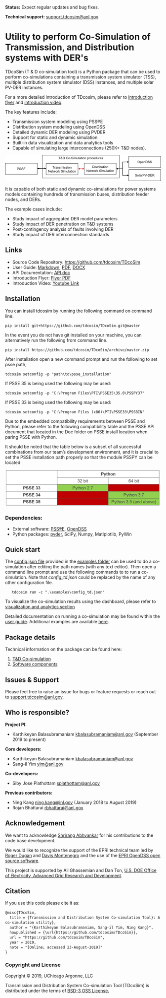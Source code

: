 **Status:** Expect regular updates and bug fixes.

**Technical support:** support.tdcosim@anl.gov

# Utility to perform Co-Simulation of Transmission, and Distribution systems with DER's

TDcoSim (T & D co-simulation tool) is a Python package that can be used to perform co-simulations containing a transmission system simulator (TSS), multiple distribution system simulator (DSS) instances, and multiple solar PV-DER instances. 

For a more detailed introduction of TDcosim, please refer to [introduction flyer](docs/user_guide/TDcoSim_Flyer.pdf) and [introduction video](https://www.youtube.com/watch?v=6twEspWzTZw&t=53s).

The key features include:
* Transmission system modeling using PSS®E
* Distribution system modeling using OpenDSS
* Detailed dynamic DER modeling using PVDER
* Support for static and dynamic simulation
* Built-in data visualization and data analytics tools
* Capable of simulating large interconnections (250K+  T&D nodes).

![schematic of TDcoSim](docs/user_guide/images/software_simple_block_diagram.png)

It is capable of both static and dynamic co-simulations for power systems models containing hundreds of transmission buses, distribution feeder nodes, and DERs.

The example cases include:
* Study impact of aggregated DER model parameters
* Study impact of DER penetration on T&D systems
* Post-contingency analysis of faults involving DER
* Study impact of DER interconnection standards


## Links
* Source Code Repository: https://github.com/tdcosim/TDcoSim
* User Guide: [Markdown](docs/user_guide/user_guide_TOC.md), [PDF](docs/user_guide/TDcoSim_user_guide_version_2_0.pdf), [DOCX](docs/user_guide/TDcoSim_user_guide_version_2_0.docx)
* API Documentation: [API doc](docs/api-html/index.html)
* Introduction Flyer: [Flyer PDF](docs/user_guide/TDcoSim_Flyer.pdf)
* Introduction Video: [Youtube Link](https://www.youtube.com/watch?v=6twEspWzTZw&t=53s)

## Installation
You can install tdcosim by running the following command on command line.

    pip install git+https://github.com/tdcosim/TDcoSim.git@master


In the event you do not have git installed on your machine, you can alternatively run the following from command line.

    pip install https://github.com/tdcosim/TDcoSim/archive/master.zip

After installation open a new command prompt and run the following to set psse path,

    tdcosim setconfig -p "path\to\psse_installation"  

If PSSE 35 is being used the following may be used:

```
tdcosim setconfig -p "C:\Program Files\PTI\PSSE35\35.0\PSSPY37" 
```
If PSSE 33 is being used the following may be used:

```
tdcosim setconfig -p "C:\Program Files (x86)\PTI\PSSE33\PSSBIN" 
```

Due to the embedded compatibility requirements between PSSE and Python, 
please refer to the following compatibility table and the PSSE API document that located in the Doc folder on PSSE install location when paring PSSE with Python.

It should be noted that the table below is a subset of all successful combinations from our team’s development environment, 
and it is crucial to set the PSSE installation path properly so that the module PSSPY can be located. 

![Compatibility Table PSSE-Python](docs/user_guide/images/Compatibility_table_PSSE_Python.png)

### Dependencies:
* External software: [PSS®E](https://new.siemens.com/global/en/products/energy/services/transmission-distribution-smart-grid/consulting-and-planning/pss-software/pss-e.html), [OpenDSS](https://sourceforge.net/projects/electricdss/)
* Python packages: [pvder](https://github.com/sibyjackgrove/SolarPV-DER-simulation-utility), SciPy, Numpy, Matlplotlib, PyWin

## Quick start

The [config.json file](config.json) provided in the [examples folder](https://github.com/tdcosim/TDcoSim/tree/v2_test/examples) can be used to do a co-simulation after editing the path names (with any text editor). Then open a command line prompt and use the following  commands to to run a co-simulation. Note that *config_td.json* could be replaced by the name of any other configuration file.

```
   tdcosim run -c ".\examples\config_td.json"
```
To visualize the co-simulation results using the dashboard, please refer to [visualization and analytics section](docs/user_guide/user_guide_visualization_analytics.md)

Detailed documentation on running a co-simulation may be found within the [user guide](https://github.com/tdcosim/TDcoSim/blob/v2_test/docs/user_guide/user_guide_getting_started.md). Additional examples are available [here](https://github.com/tdcosim/TDcoSim/tree/v2_test/docs/user_guide/examples).

## Package details
Technical information on the package can be found here:
1. [T&D Co-simulation](docs/user_guide/user_guide_cosimulation_details.md)
2. [Software components](docs/user_guide/user_guide_software_details.md)

## Issues & Support
Please feel free to raise an issue for bugs or feature requests or reach out to support.tdcosim@anl.gov.

## Who is responsible?
**Project PI:**

- Karthikeyan Balasubramaniam kbalasubramaniam@anl.gov (September 2019 to present)

**Core developers:**

- Karthikeyan Balasubramaniam kbalasubramaniam@anl.gov
- Sang-il Yim yim@anl.gov

**Co-developers:**

- Siby Jose Plathottam splathottam@anl.gov

**Previous contributors:**

- Ning Kang ning.kang@inl.gov (January 2018 to August 2019)
- Rojan Bhattarai rbhattarai@anl.gov

## Acknowledgement
We want to acknowledge [Shrirang Abhyankar](https://github.com/abhyshr) for his contributions to the code base development.

We would like to recognize the support of the EPRI technical team led by [Roger Dugan](https://www.linkedin.com/in/roger-dugan-974b2812/) and [Davis Montenegro](https://www.linkedin.com/in/davis-montenegro-martinez-11269345/) and the use of the [EPRI OpenDSS open source software](http://smartgrid.epri.com/SimulationTool.aspx). 

This project is supported by Ali Ghassemian and Dan Ton, [U.S. DOE Office of Electricity, Advanced Grid Research and Development](https://www.energy.gov/oe/mission/advanced-grid-research-and-development).

## Citation
If you use this code please cite it as:
```
@misc{TDcoSim,
  title = {Transmission and Distribution System Co-simulation Tool}: A co-simulation utility},
  author = "{Karthikeyan Balasubramaniam, Sang-il Yim, Ning Kang}",
  howpublished = {\url{https://github.com/tdcosim/TDcoSim}},
  url = "https://github.com/tdcosim/TDcoSim",
  year = 2019,
  note = "[Online; accessed 23-August-2019]"
}
```
### Copyright and License
Copyright © 2019, UChicago Argonne, LLC

Transmission and Distribution System Co-simulation Tool (TDcoSim) is distributed under the terms of [BSD-3 OSS License.](LICENSE.md)
